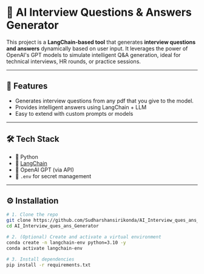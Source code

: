 # 🧠 AI Interview Questions & Answers Generator

This project is a **LangChain-based tool** that generates **interview questions and answers** dynamically based on user input. It leverages the power of OpenAI's GPT models to simulate intelligent Q&A generation, ideal for technical interviews, HR rounds, or practice sessions.

---

## 🚀 Features

- Generates interview questions from any pdf that you give to the model.
- Provides intelligent answers using LangChain + LLM
- Easy to extend with custom prompts or models

---

## 🛠️ Tech Stack

- 🐍 Python
- 🧠 [LangChain](https://www.langchain.com/)
- 🦾 OpenAI GPT (via API)
- 📁 `.env` for secret management

---

## ⚙️ Installation

```bash
# 1. Clone the repo
git clone https://github.com/Sudharshansirikonda/AI_Interview_ques_ans_Generator.git
cd AI_Interview_ques_ans_Generator

# 2. (Optional) Create and activate a virtual environment
conda create -n langchain-env python=3.10 -y
conda activate langchain-env

# 3. Install dependencies
pip install -r requirements.txt
